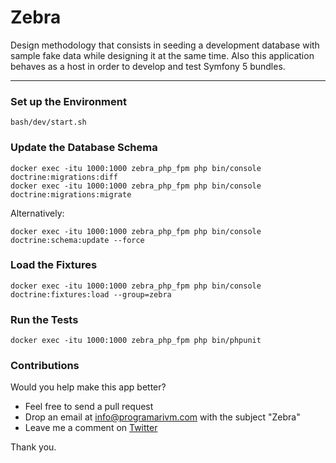 # Zebra

Design methodology that consists in seeding a development database with sample fake data while designing it at the same time. Also this application behaves as a host in order to develop and test Symfony 5 bundles.

---

### Set up the Environment

    bash/dev/start.sh

### Update the Database Schema

    docker exec -itu 1000:1000 zebra_php_fpm php bin/console doctrine:migrations:diff
    docker exec -itu 1000:1000 zebra_php_fpm php bin/console doctrine:migrations:migrate

Alternatively:

    docker exec -itu 1000:1000 zebra_php_fpm php bin/console doctrine:schema:update --force

### Load the Fixtures

    docker exec -itu 1000:1000 zebra_php_fpm php bin/console doctrine:fixtures:load --group=zebra

### Run the Tests

    docker exec -itu 1000:1000 zebra_php_fpm php bin/phpunit

### Contributions

Would you help make this app better?

- Feel free to send a pull request
- Drop an email at info@programarivm.com with the subject "Zebra"
- Leave me a comment on [Twitter](https://twitter.com/programarivm)

Thank you.
